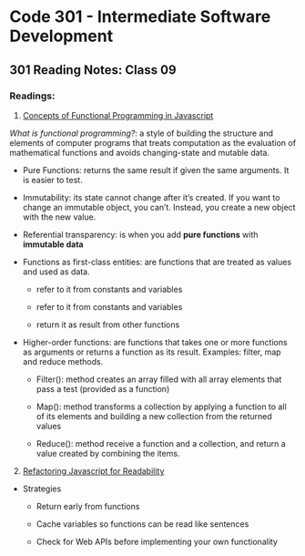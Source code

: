 # Code 301 - Intermediate Software Development

## 301 Reading Notes: Class 09

### Readings:

1. [Concepts of Functional Programming in Javascript](https://medium.com/the-renaissance-developer/concepts-of-functional-programming-in-javascript-6bc84220d2aa)

*What is functional programming?*: a style of building the structure and elements of computer programs that treats computation as the evaluation of mathematical functions and avoids changing-state and mutable data.

 - Pure Functions: returns the same result if given the same arguments. It is easier to test.

 - Immutability: its state cannot change after it’s created. If you want to change an immutable object, you can’t. Instead, you create a new object with the new value.

 - Referential transparency: is when you add **pure functions** with **immutable data**

 - Functions as first-class entities: are functions that are treated as values and used as data.
   
    * refer to it from constants and variables
    
    * refer to it from constants and variables
   
    * return it as result from other functions

 - Higher-order functions: are functions that takes one or more functions as arguments or returns a function as its result. Examples: filter, map and reduce methods.

    * Filter(): method creates an array filled with all array elements that pass a test (provided as a function)

    * Map(): method transforms a collection by applying a function to all of its elements and building a new collection from the returned values

    * Reduce(): method receive a function and a collection, and return a value created by combining the items.

2. [Refactoring Javascript for Readability](https://dev.to/healeycodes/refactoring-javascript-for-performance-and-readability-with-examples-1hec)


  - Strategies

    * Return early from functions

    * Cache variables so functions can be read like sentences

    * Check for Web APIs before implementing your own functionality





